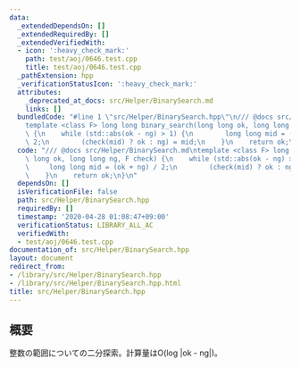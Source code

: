 ```yaml
---
data:
  _extendedDependsOn: []
  _extendedRequiredBy: []
  _extendedVerifiedWith:
  - icon: ':heavy_check_mark:'
    path: test/aoj/0646.test.cpp
    title: test/aoj/0646.test.cpp
  _pathExtension: hpp
  _verificationStatusIcon: ':heavy_check_mark:'
  attributes:
    _deprecated_at_docs: src/Helper/BinarySearch.md
    links: []
  bundledCode: "#line 1 \"src/Helper/BinarySearch.hpp\"\n/// @docs src/Helper/BinarySearch.md\n\
    template <class F> long long binary_search(long long ok, long long ng, F check)\
    \ {\n    while (std::abs(ok - ng) > 1) {\n        long long mid = (ok + ng) /\
    \ 2;\n        (check(mid) ? ok : ng) = mid;\n    }\n    return ok;\n}\n"
  code: "/// @docs src/Helper/BinarySearch.md\ntemplate <class F> long long binary_search(long\
    \ long ok, long long ng, F check) {\n    while (std::abs(ok - ng) > 1) {\n   \
    \     long long mid = (ok + ng) / 2;\n        (check(mid) ? ok : ng) = mid;\n\
    \    }\n    return ok;\n}\n"
  dependsOn: []
  isVerificationFile: false
  path: src/Helper/BinarySearch.hpp
  requiredBy: []
  timestamp: '2020-04-28 01:08:47+09:00'
  verificationStatus: LIBRARY_ALL_AC
  verifiedWith:
  - test/aoj/0646.test.cpp
documentation_of: src/Helper/BinarySearch.hpp
layout: document
redirect_from:
- /library/src/Helper/BinarySearch.hpp
- /library/src/Helper/BinarySearch.hpp.html
title: src/Helper/BinarySearch.hpp
---
```

## 概要
整数の範囲についての二分探索。計算量はO(log |ok - ng|)。
